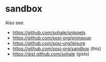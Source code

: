 # sandbox


Also see:
* https://github.com/sohale/snippets
* https://github.com/sosi-org/primsoup
* https://github.com/sosi-org/leisure
* https://github.com/sosi-org/sandbox (this)
* https://gist.github.com/sohale (gists)
